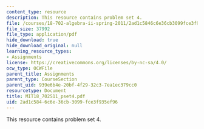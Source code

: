 ```yaml
---
content_type: resource
description: This resource contains problem set 4.
file: /courses/18-702-algebra-ii-spring-2011/2ad1c5846c6e36cb3099fce3f935ef96_MIT18_702S11_pset4.pdf
file_size: 37992
file_type: application/pdf
hide_download: true
hide_download_original: null
learning_resource_types:
- Assignments
license: https://creativecommons.org/licenses/by-nc-sa/4.0/
ocw_type: OCWFile
parent_title: Assignments
parent_type: CourseSection
parent_uid: 939e6b4e-20bf-4f29-32c3-7ea1ec379cc0
resourcetype: Document
title: MIT18_702S11_pset4.pdf
uid: 2ad1c584-6c6e-36cb-3099-fce3f935ef96
---
```

This resource contains problem set 4.